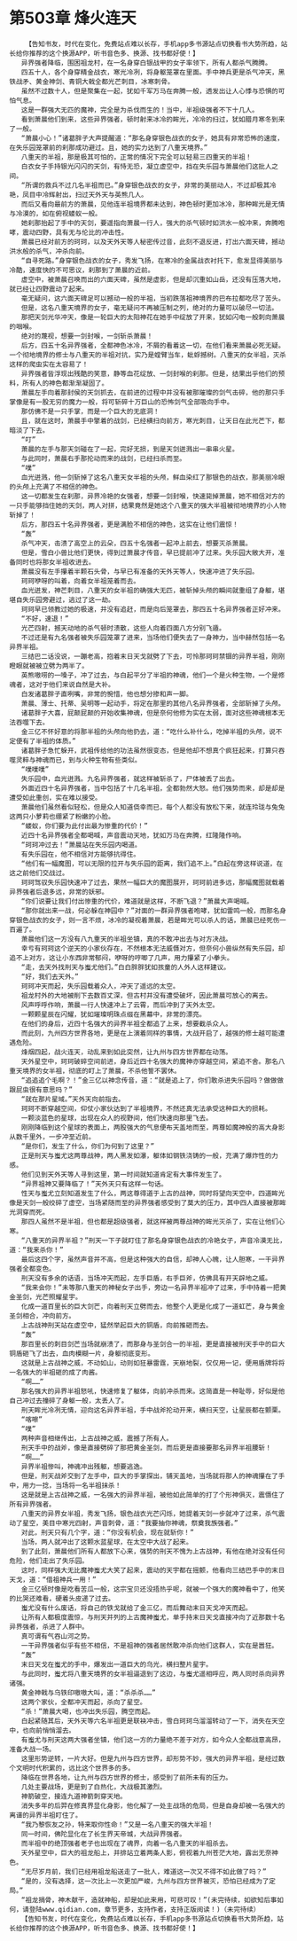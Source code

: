 # 第503章 烽火连天
        【告知书友，时代在变化，免费站点难以长存，手机app多书源站点切换看书大势所趋，站长给你推荐的这个换源APP，听书音色多、换源、找书都好使！】
       异界强者降临，围困祖龙村，在一名身穿白银战甲的女子率领下，所有人都杀气腾腾。
       四五十人，各个身穿精金战衣，寒光冷冽，将身躯笼罩在里面。手中神兵更是杀气冲天，黑铁战矛、黄金神剑、青铜大戟全都光芒刺目，冰寒刺骨。
       虽然不过数十人，但是聚集在一起，犹如千军万马在奔腾一般，透发出让人心悸与恐惧的可怕气息。
       这是一群强大无匹的魔神，完全是为杀伐而生的！当中，半祖级强者不下十几人。
       看到萧晨他们到来，这些异界强者，顿时射来冰冷的眸光，冷冷的扫过，犹如腊月寒冬到来了一般。
       “萧晨小心！”诸葛胖子大声提醒道：“那名身穿银色战衣的女子，她具有非常恐怖的速度，在失乐园笼罩前的刹那成功避过。且，她的实力达到了八重天境界。”
       八重天的半祖，那是极其可怕的，正常的情况下完全可以轻易三四重天的半祖！
       白衣女子手持银光闪闪的天剑，有恃无恐，凝立虚空中，挡在失乐园与萧晨他们这批人之间。
       “所谓的救兵不过几名半祖而已。”身穿银色战衣的女子，非常的美丽动人，不过却极其冷艳，凤目中冷辉射出，扫过天外天与英熊几人。
       而后又看向最前方的萧晨，见他连半祖境界都未达到，神色顿时更加冰冷，那种眸光是无情与冷漠的，如在俯视蝼蚁一般。
       她刹那抬起了手中的天剑，要遥指向萧晨一行人，强大的杀气顿时如洪水一般冲来，奔腾咆哮，震动四野，具有无与伦比的冲击性。
       萧晨已经对前方的珂珂，以及天外天等人秘密传过音，此刻不退反进，打出六面天碑，撼动洪水般的杀气，冲杀向前。
       “自寻死路。”身穿银色战衣的女子，秀发飞扬，在寒冷的金属战衣衬托下，愈发显得美丽与冷酷，速度快的不可思议，刹那到了萧晨的近前。
       虚空中，被萧晨召唤而出的六面天碑，虽然是虚影，但是却沉重如山岳，还没有压落大地，就已经让四野震动了起来。
       毫无疑问，这六面天碑足可以撼动一般的半祖，当初跌落祖神境界的巴布拉都吃尽了苦头。
       但是，这名八重天境界的女子，毫无疑问不再被压制之列，绝对的力量可以破尽一切法。
       那把天剑光华冲天，像是一轮巨大的太阳神花在她手中绽放了开来，犹如闪电一般刺向萧晨的咽喉。
       绝对的蔑视，想要一剑封喉，一剑斩杀萧晨！
       后方，四五十名异界强者，全都神色冰冷，不屑的看着这一切，在他们看来萧晨必死无疑。一个彻地境界的修士与八重天的半祖对抗，实乃是螳臂当车，蚍蜉撼树。八重天的女半祖，灭杀这样的爬虫实在太容易了！
       异界强者皆浮现出残酷的笑意，静等血花绽放、一剑封喉的刹那。但是，结果出乎他们的预料，所有人的神色都渐渐凝固了。
       萧晨左手向着那封侯的天剑抓去，在前进的过程中并没有被那璀璨的剑气击碎，他的那只手掌像是有一股无穷的魔力一般，将可斩碎十万巨山的恐怖剑气全部吸向手中。
       那仿佛不是一只手掌，而是一个巨大的无底洞！
       且，就在这时，萧晨手中擎着的战剑，已经横扫向前方，寒光刺目，让天日在此光芒下，都暗淡了下去。
       “叮”
       萧晨的左手与那天剑碰在了一起，完好无损，到是天剑迸溅出一串串火星。
       与此同时，萧晨右手那抡动而来的战剑，已经扫杀而至。
       “噗”
       血光迸溅，他一剑斩掉了这名八重天女半祖的头颅，鲜血染红了那银色的战衣，那美丽冷眼的头颅上充满了不相信的神色。
       这一切都发生在刹那，异界冷艳的女强者，想要一剑封喉，快速毙掉萧晨，她不相信对方的一只手能够挡住她的天剑，两人对拼，结果竟然是她这个八重天的强大半祖被彻地境界的小人物斩掉了！
       后方，那四五十名异界强者，更是满脸不相信的神色，这实在让他们震惊！
       “轰”
       杀气冲天，击溃了高空上的云朵，四五十名强者一起冲上前去，想要灭杀萧晨。
       但是，雪白小兽比他们更快，得到过萧晨才传音，早已提前冲了过来。失乐园大敞大开，准备同时也将那女半祖收进去。
       萧晨没有左手攥着半颗石头骨，与早已有准备的天外天等人，快速冲进了失乐园。
       珂珂咿呀的叫着，向着女半祖笼着而去。
       血光迸发，神芒刺目，八重天的女半祖的确强大无匹，被斩掉头颅的瞬间就重组了身躯，堪堪自失乐园旁避过，逃过了这一劫。
       珂珂早已领教过她的极速，并没有追赶，而是向后笼罩去，那四五十名异界强者正好冲来。
       “不好，速退！”
       光芒四射，撼天动地的杀气顿时溃散，这些人向着四面八方分别飞遁。
       不过还是有九名强者被失乐园笼罩了进来，当场他们便失去了一身神力，当中赫然包括一名异界半祖。
       三结巴二话没说，一蹦老高，抱着末日天戈就劈了下去，可怜那珂珂禁锢的异界半祖，刚刚瞪眼就被被立劈为两半了。
       英熊嗷唠的一嗓子，冲了过去，与白起平分了半祖的神魂，他们一个是火种生物，一个是修魂者，这对于他们来说自然是大补。
       白发诸葛胖子直咧嘴，非常的惋惜，他也想分掺和声一脚。
       萧晨、薄士、托蒂、吴明等一起动手，将定在那里的其他八名异界强者，全部斩掉了头颅。
       诸葛胖子大喜，屁颠屁颠的开始收集神魂，但是奈何他修为实在太弱，面对这些神魂根本无法吞噬下去。
       金三亿不怀好意的将那半祖的头颅向他扔去，道：“吃什么补什么，吃掉半祖的头颅，说不定便有了半祖的体质。”
       诸葛胖子急忙躲开，武祖传给他的功法虽然很变态，但是他却不想真个疯狂起来，打算只吞噬灵粹与神魂而已，到与火种生物有些类似。
       “噗噗噗”
       失乐园中，血光迸溅。九名异界强者，就这样被斩杀了，尸体被丢了出去。
       外面近四十名异界强者，当中包括了十几名半祖，全都勃然大怒。他们强势而来，却是却是遭受如此重创，实在难以接受。
       萧晨他们虽然看似轻松，但是众人知道侥幸而已，每个人都没有放松下来，就连玲珑与兔兔这两只小萝莉也绷紧了粉嫩的小脸。
       “蝼蚁，你们要为此付出最为惨重的代价！”
       近四十名异界强者全都喝喊，声音震动天地，犹如万马在奔腾，红隆隆作响。
       “珂珂冲过去！”萧晨站在失乐园内喝道。
       有失乐园在，他不相信对方能够抗得住。
       “他们有一幅魔图，可以无限的拉开与失乐园的距离，我们追不上。”白起在旁这样说道，在这之前他们交战过。
       珂珂驾驭失乐园快速冲了过去，果然一幅巨大的魔图展开，珂珂前进多远，那幅魔图就载着异界强者后退多远，非常的妖邪。
       “你们说要让我们付出惨重的代价，难道就是这样，不断飞退？”萧晨大声喝喊。
       “那你就出来一战，何必躲在神园中？”对面的一群异界强者咆哮，犹如雷鸣一般，而那名身穿银色战衣的女子，则一言不烦，冰冷的凝视着萧晨，若是眸光可以杀人的话，萧晨已经死伤一百遍了。
       萧晨他们这一方没有八九重天的半祖坐镇，真的不敢冲出去与对方决战。
       幸亏有珂珂这个逆天的小家伙存在，不然根本无法威慑对方，但奈何小兽纵然有失乐园，却追不上对方，这让小东西非常郁闷，咿呀的哼唧了几声，用力攥紧了小拳头。
       “走，去天外找刑天与蚩尤他们。”白白胖胖犹如孩童的人外人这样建议。
       “好，我们去天外。”
       珂珂冲天而起，失乐园载着众人，冲天了遥远的太空。
       祖龙村外的大地被削下去数百丈深，但古村并没有遭受破坏，因此萧晨可放心的离去。
       风声呼呼作响，萧晨一行人快速冲上了云霄，而后冲到了天外太空。
       一颗颗星辰在闪耀，犹如璀璨明珠点缀在黑幕中，非常的漂亮。
       在他们的身后，近四十名强大的异界半祖全都追了上来，想要截杀众人。
       而此刻，九州四方世界各地，更是在上演着同样的事情，大战开启了，越强的修士越可能遭遇危险。
       烽烟四起，战火连天，动乱来到如此突然，让九州与四方世界都在动荡。
       天外星空中，珂珂破碎空间前进，身后近四十名强大的魔神亦穿越空间，紧追不舍。那名八重天境界的女半祖，彻底的盯上了萧晨，不杀他誓不罢休。
       “追追追个毛啊？！”金三亿以神念传音，道：“就是追上了，你们敢杀进失乐园吗？做做做跟屁虫很有意思吗？”
       “就在那片星域。”天外天向前指去。
       珂珂不断穿越空间，仰仗小家伙达到了半祖境界，不然还真无法承受这种巨大的损耗。
       一颗淡蓝色的星球，出现在众人的视野间，他们快速向那里飞去。
       刚刚降临到这个星球的表面上，两股强大的气息便布天盖地而至，两尊如魔神般的高大身影从数千里外，一步冲至近前。
       “是你们，发生了什么，你们为何到了这里？”
       正是刑天与蚩尤这两尊战神，两人黑发如瀑，躯体如钢铁浇铸的一般，充满了爆炸性的力感。
       他们见到天外天等人寻到这里，第一时间就知道肯定有大事件发生了。
       “异界祖神又要降临了！”天外天只有这样一句话。
       性天与蚩尤立刻知道发生了什么，两这尊得道于上古的战神，同时将望向天空中，四道眸光像是天剑一般绞碎了虚空，当场紧随而至的异界强者感受到了莫大的压力，其中四人直接被那眸光洞穿而死。
       那四人虽然不是半祖，但也都是超级强者，就这样被两尊战神的眸光灭杀了，实在让他们心寒。
       “八重天的异界半祖？”刑天一下子就盯住了那名身穿银色战衣的冷艳女子，声音冷漠无比，道：“我来杀你！”
       最后这四个字，虽然声音并不高，但是这种强大的自信，却神人心魄，让人胆寒，一干异界强者全都变色。
       刑天没有多余的话语，当场冲天而起，左手巨盾，右手巨斧，仿佛具有开天辟地之威。
       “我来会你！”未等那八重天的神秘女子出手，旁边一名异界半祖冲了过来，手中持着一把黄金圣剑，光芒照耀星宇。
       化成一道百里长的巨大剑芒，向着刑天立劈而去，他整个人更是化成了一道虹芒，身与黄金圣剑相合，冲向前方。
       上古战神刑天站在虚空中，猛然举起巨大的铜盾，向前推砸而去。
       “轰”
       那百里长的刺目剑芒当场就崩溃了，而那身与圣剑合一的半祖，更是直接被刑天手中的巨大铜盾砸飞了出去，血肉模糊一片，身躯彻底变形。
       这就是上古战神之威，不动如山，动则如狂暴雷霆，天崩地裂，仅仅用一记，便用盾牌将将一名强大的半祖砸的成了肉酱。
       “啊……”
       那名强大的异界半祖怒吼，快速修复了躯体，向前冲杀而来。这简直是一种耻辱，好似是他自己冲过去撞碎了身躯一般，太丢人了。
       刑天眸光冷冽无情，迎向这名异界半祖，手中战斧抡动开来，横扫天空，让星辰都在颤栗。
       “喀嚓”
       “噗”
       两种声音相继传出，上古战神之威，震撼了所有人。
       刑天手中的战斧，像是直接劈碎了那把黄金圣剑，而后更是直接要那名异界半祖腰斩！
       “啊……”
       异界半祖惨叫，神魂冲出残躯，想要逃逸。
       但是，刑天战斧交到了左手中，巨大的手掌探出，铺天盖地，当场就将那人的神魂攥在了手中，用力一捻，当场将一名半祖抹杀！
       这是就是上古战神之威，一名强大的异界半祖，被他如此简单的打了个形神俱灭，震慑住了所有异界强者。
       八重天的异界女半祖，秀发飞扬，银色战衣光芒闪烁，她提着天剑一步就冲了过来，杀气震动了星空，美目中寒光四射，声音刺骨，道：“我要抽你神魂，祭奠我族强者。”
       对此，刑天只有几个字，道：“你没有机会，现在就斩你！”
       当场，两人就冲出了这颗水蓝星球，在太空中大战了起来。
       到了此刻，萧晨他们所有人都放下心来，强势的刑天不愧为上古战神，有他在绝对没有任何危险，他们走出了失乐园。
       这时，同样强大无比魔神蚩尤大笑了起来，震动的天宇都在摇颤，他看向三结巴手中的末日天戈，道：“借祖神兵一用！”
       金三亿顿时像是吃看苦瓜一般，这宗宝贝还没捂热乎呢，就被一个强大的魔神看中了，他笑的比哭还难看，硬着头皮递了过去。
       蚩尤没有什么废话，将自己的铁戈就给了金三亿，而后舞动末日天戈冲天而起。
       让所有人都极度震惊，与刑天并列的上古魔神蚩尤，单手持末日天戈直接冲向了近那数十名异界强者，杀进了人群中。
       真可谓有气吞山河之势。
       一干异界强者似乎有些不相信，不是祖神的强者居然敢冲杀向他们这群人，实在是嚣狂。
       “轰”
       末日天戈在蚩尤的手中，爆发出一道巨大的乌光，横扫整片星宇。
       与此同时，蚩尤将八重天境界的女半祖逼退到了这边，与蚩尤遥相呼应，两人同时杀向异界诸强。
       黄金神戟与乌铁印嗷嗷大叫，道：“杀杀杀……”
       这两个家伙，全都冲天而起，杀向了星空。
       “杀！”萧晨大喝，也冲出失乐园，腾空而起。
       白起紧随其后，天外天等六名半祖更是联袂冲击，雪白珂珂乌溜溜转动了一下，消失在天空中，也向前悄悄溜去。
       有蚩尤与刑天这两大强者坐镇，他们这一方的力量绝不差于对方，如今众人全都战意高昂，准备大战一场。
       这里形势逆转，一片大好。但是九州与四方世界，却形势不妙，强大的异界半祖，是经过数个文明时代积累的，远比这个世界多的多。
       降临在世界各地，让九州与四方世界的修士，感受到了前所未有的压力。
       几处主要战场，更是到了白热化，大战极其激烈。
       神箭破空，接连九道神箭刺穿天地。
       消失多年的后羿在修真界显化身影，他化解了一处主战场的危局，但是自身却被一名强大的离谱的异界半祖盯住了。
       “我乃黎恢友之孙，特来取你性命！”又是一名八重天的强大半祖！
       同一时间，佛陀显化在了长生界天帝城，大战异界强者。
       而半祖中的绝顶强者老子也出现在了魂界，向着一名八重天的半祖杀去。
       天外星空中，巨大的祖龙船上，并排站立着两条人影，俯视着九州苍茫大地，露出无奈神色。
       “无尽岁月前，我们已经用祖龙船送走了一批人，难道这一次又不得不如此做了吗？”
       “是的，没有选择，这一次比上一次更加严峻，九州与四方世界被灭，恐怕已经成为了定局。”
       “祖龙捐骨，神木献干，造就神船，却是如此来用，可悲可叹！”(未完待续，如欲知后事如何，请登陆www.qidian.com，章节更多，支持作者，支持正版阅读！)（未完待续）
       【告知书友，时代在变化，免费站点难以长存，手机app多书源站点切换看书大势所趋，站长给你推荐的这个换源APP，听书音色多、换源、找书都好使！】